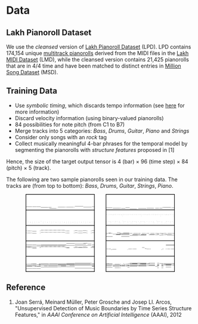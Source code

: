 # Data

## Lakh Pianoroll Dataset

We use the _cleansed_ version of
[Lakh Pianoroll Dataset](https://salu133445.github.io/lakh-pianoroll-dataset/)
(LPD). LPD contains 174,154 unique
[multitrack pianorolls](https://salu133445.github.io/lakh-pianoroll-dataset/representation)
derived from the MIDI files in the
[Lakh MIDI Dataset](http://colinraffel.com/projects/lmd/) (LMD),
while the cleansed version contains 21,425 pianorolls that
are in 4/4 time and have been matched to distinct entries in
[Million Song Dataset](https://labrosa.ee.columbia.edu/millionsong/) (MSD).

## Training Data

- Use _symbolic timing_, which discards tempo information
  (see [here](https://salu133445.github.io/lakh-pianoroll-dataset/representation)
  for more information)
- Discard velocity information (using binary-valued pianorolls)
- 84 possibilities for note pitch (from C1 to B7)
- Merge tracks into 5 categories: _Bass_, _Drums_, _Guitar_, _Piano_ and
  _Strings_
- Consider only songs with an _rock_ tag
- Collect musically meaningful 4-bar phrases for the temporal model by
  segmenting the pianorolls with _structure features_ proposed in [1]

Hence, the size of the target output tensor is 4 (bar) &times; 96 (time step)
&times; 84 (pitch) &times; 5 (track).

The following are two sample pianorolls seen in our training data. The tracks
are (from top to bottom): _Bass_, _Drums_, _Guitar_, _Strings_, _Piano_.

<img src="figs/train_samples.png" alt="train_samples" style="max-width:400px; display:block; margin:auto">

## Reference

1. Joan Serrá, Meinard Müller, Peter Grosche and Josep Ll. Arcos,
   "Unsupervised Detection of Music Boundaries by Time Series Structure
   Features,"
   in _AAAI Conference on Artificial Intelligence_ (AAAI), 2012

